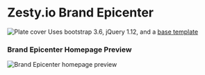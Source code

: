 # Zesty.io Brand Epicenter
![Plate cover](https://github.com/ardeay/blueprint-Brand-Epicenter-v1.0/blob/master/cover.png?raw=true)
Uses bootstrap 3.6, jQuery 1.12, and a [base template](https://startbootstrap.com/template-overviews/agency/)
<br>
### Brand Epicenter Homepage Preview
![Brand Epicenter homepage preview](https://github.com/kakoga/blueprint-Brand-Epicenter-v1.0/blob/master/media/bepi-homepage-preview.png)
